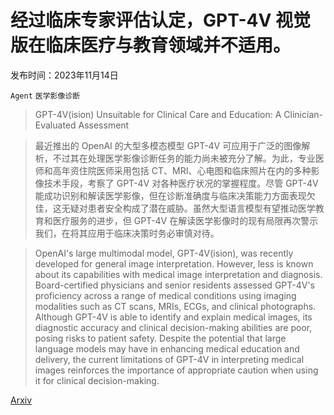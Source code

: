 # 经过临床专家评估认定，GPT-4V 视觉版在临床医疗与教育领域并不适用。

发布时间：2023年11月14日

`Agent` `医学影像诊断`

> GPT-4V(ision) Unsuitable for Clinical Care and Education: A Clinician-Evaluated Assessment

> 最近推出的 OpenAI 的大型多模态模型 GPT-4V 可应用于广泛的图像解析，不过其在处理医学影像诊断任务的能力尚未被充分了解。为此，专业医师和高年资住院医师采用包括 CT、MRI、心电图和临床照片在内的多种影像技术手段，考察了 GPT-4V 对各种医疗状况的掌握程度。尽管 GPT-4V 能成功识别和解读医学影像，但在诊断准确度与临床决策能力方面表现欠佳，这无疑对患者安全构成了潜在威胁。虽然大型语言模型有望推动医学教育和医疗服务的进步，但 GPT-4V 在解读医学影像时的现有局限再次警示我们，在将其应用于临床决策时务必审慎对待。

> OpenAI's large multimodal model, GPT-4V(ision), was recently developed for general image interpretation. However, less is known about its capabilities with medical image interpretation and diagnosis. Board-certified physicians and senior residents assessed GPT-4V's proficiency across a range of medical conditions using imaging modalities such as CT scans, MRIs, ECGs, and clinical photographs. Although GPT-4V is able to identify and explain medical images, its diagnostic accuracy and clinical decision-making abilities are poor, posing risks to patient safety. Despite the potential that large language models may have in enhancing medical education and delivery, the current limitations of GPT-4V in interpreting medical images reinforces the importance of appropriate caution when using it for clinical decision-making.

[Arxiv](https://arxiv.org/abs/2403.12046)